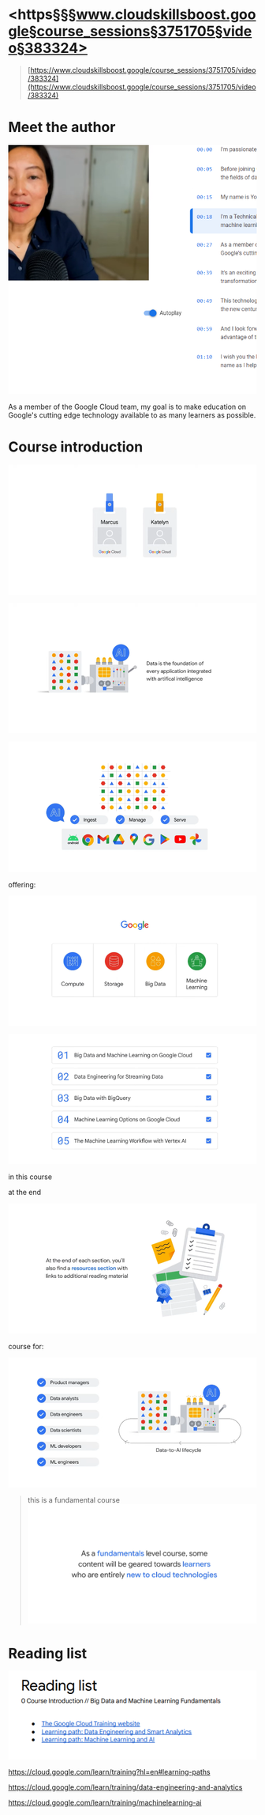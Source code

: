 # <https§§§www.cloudskillsboost.google§course_sessions§3751705§video§383324>

> [https://www.cloudskillsboost.google/course_sessions/3751705/video/383324](https://www.cloudskillsboost.google/course_sessions/3751705/video/383324)

# Meet the author

![1688024512328.png](./1688024512328.png)

As a member of the Google Cloud team, my goal is to make education on Google's cutting edge technology available to as many learners as possible.

# Course introduction

![1688024569161.png](./1688024569161.png)

![1688024588859.png](./1688024588859.png)

![1688024616936.png](./1688024616936.png)

offering:

![1688024634126.png](./1688024634126.png)

![1688024671595.png](./1688024671595.png)

in this course

at the end

![1688024683480.png](./1688024683480.png)

course for:

![1688024695674.png](./1688024695674.png)

> this is a fundamental course
> ![1688024707131.png](./1688024707131.png)

# Reading list

 ![1688024762840.png](./1688024762840.png)

https://cloud.google.com/learn/training?hl=en#learning-paths

https://cloud.google.com/learn/training/data-engineering-and-analytics

https://cloud.google.com/learn/training/machinelearning-ai
